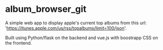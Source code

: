 # album_browser_git

A simple web app to display apple's current top albums from this url: 'https://itunes.apple.com/us/rss/topalbums/limit=100/json'.

Built using Python/flask on the backend and vue.js with boostrapp CSS on the frontend.